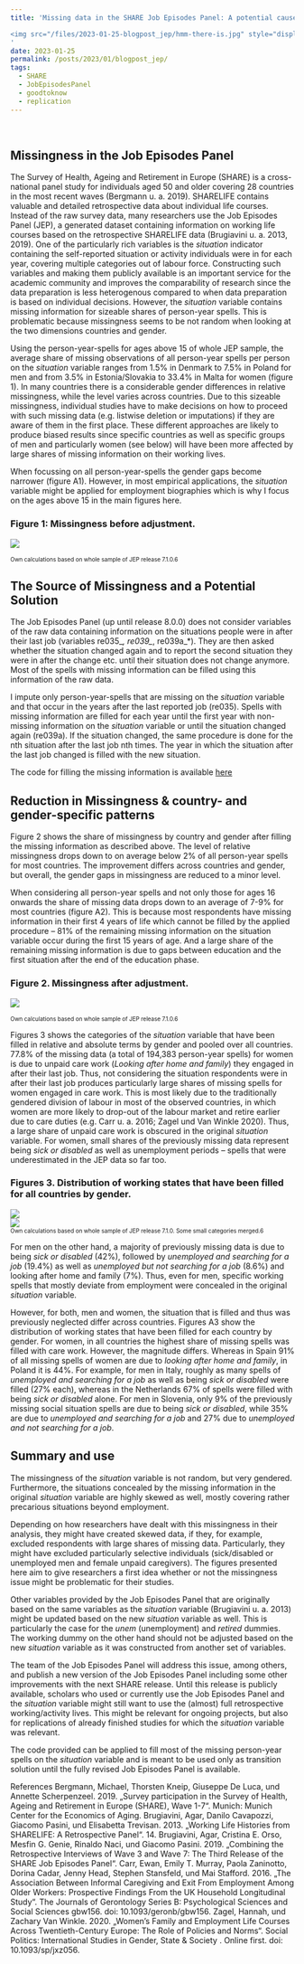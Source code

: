 ```yaml
---
title: 'Missing data in the SHARE Job Episodes Panel: A potential cause and solution

<img src="/files/2023-01-25-blogpost_jep/hmm-there-is.jpg" style="display: block; margin: auto; out.width = "20%"" />
'
date: 2023-01-25
permalink: /posts/2023/01/blogpost_jep/
tags:
  - SHARE
  - JobEpisodesPanel
  - goodtoknow
  - replication
---
```


<br />


## Missingness in the Job Episodes Panel


The Survey of Health, Ageing and Retirement in Europe (SHARE) is a cross-national panel study for individuals aged 50 and older covering 28 countries in the most recent waves (Bergmann u. a. 2019). SHARELIFE contains valuable and detailed retrospective data about individual life courses. Instead of the raw survey data, many researchers use the Job Episodes Panel (JEP), a generated dataset containing information on working life courses based on the retrospective SHARELIFE data (Brugiavini u. a. 2013, 2019). One of the particularly rich variables is the *situation* indicator containing the self-reported situation or activity individuals were in for each year, covering multiple categories out of labour force. Constructing such variables and making them publicly available is an important service for the academic community and improves the comparability of research since the data preparation is less heterogenous compared to when data preparation is based on individual decisions. However, the *situation* variable contains missing information for sizeable shares of person-year spells. This is problematic because missingness seems to be not random when looking at the two dimensions countries and gender.

Using the person-year-spells for ages above 15 of whole JEP sample, the average share of missing observations of all person-year spells per person on the *situation* variable ranges from 1.5% in Denmark to 7.5% in Poland for men and from 3.5% in Estonia/Slovakia to 33.4% in Malta for women (figure 1). In many countries there is a considerable gender differences in relative missingness, while the level varies across countries. Due to this sizeable missingness, individual studies have to make decisions on how to proceed with such missing data (e.g. listwise deletion or imputations) if they are aware of them in the first place. These different approaches are likely to produce biased results since specific countries as well as specific groups of men and particularly women (see below) will have been more affected by large shares of missing information on their working lives.

When focussing on all person-year-spells the gender gaps become narrower (figure A1). However, in most empirical applications, the *situation* variable might be applied for employment biographies which is why I focus on the ages above 15 in the main figures here.  


### Figure 1: Missingness before adjustment.

<img src="/files/2023-01-25-blogpost_jep/1missing-before-impu_genderXcountry_2r_rel_age16.png" style="display: block; margin: auto;" />

 <font size="1"> Own calculations based on whole sample of JEP release 7.1.0.6</font>


## The Source of Missingness and a Potential Solution

The Job Episodes Panel (up until release 8.0.0) does not consider variables of the raw data containing information on the situations people were in after their last job (variables re035_*, re039_*, re039a_*). They are then asked whether the situation changed again and to report the second situation they were in after the change etc. until their situation does not change anymore. Most of the spells with missing information can be filled using this information of the raw data.

I impute only person-year-spells that are missing on the *situation* variable and that occur in the years after the last reported job (re035). Spells with missing information are filled for each year until the first year with non-missing information on the *situation* variable or until the situation changed again (re039a). If the situation changed, the same procedure is done for the nth situation after the last job nth times. The year in which the situation after the last job changed is filled with the new situation. 

The code for filling the missing information is available [here](/files/2023-01-25-blogpost_jep/fill_missings_JEP_2301.do)

## Reduction in Missingness & country- and gender-specific patterns

Figure 2 shows the share of missingness by country and gender after filling the missing information as described above. The level of relative missingness drops down to on average below 2% of all person-year spells for most countries. The improvement differs across countries and gender, but overall, the gender gaps in missingness are reduced to a minor level. 

When considering all person-year spells and not only those for ages 16 onwards the share of missing data drops down to an average of 7-9% for most countries (figure A2). This is because most respondents have missing information in their first 4 years of life which cannot be filled by the applied procedure – 81% of the remaining missing information on the situation variable occur during the first 15 years of age. And a large share of the remaining missing information is due to gaps between education and the first situation after the end of the education phase.


### Figure 2. Missingness after adjustment.

<img src="/files/2023-01-25-blogpost_jep/2missing-after-impu_genderXcountry_2r_rel_age16.png" style="display: block; margin: auto;" />

 <font size="1"> Own calculations based on whole sample of JEP release 7.1.0.6</font>

 
Figures 3 shows the categories of the *situation* variable that have been filled in relative and absolute terms by gender and pooled over all countries. 77.8% of the missing data (a total of 194,383 person-year spells) for women is due to unpaid care work (*Looking after home and family*) they engaged in after their last job. Thus, not considering the situation respondents were in after their last job produces particularly large shares of missing spells for women engaged in care work. This is most likely due to the traditionally gendered division of labour in most of the observed countries, in which women are more likely to drop-out of the labour market and retire earlier due to care duties (e.g. Carr u. a. 2016; Zagel und Van Winkle 2020). Thus, a large share of unpaid care work is obscured in the original *situation* variable. For women, small shares of the previously missing data represent being *sick or disabled* as well as unemployment periods – spells that were underestimated in the JEP data so far too.


### Figures 3. Distribution of working states that have been filled for all countries by gender.

<img src="/files/2023-01-25-blogpost_jep/3_1_distribution_imputation-situation_gender.png" style="display: block; margin: auto;" />
<img src="/files/2023-01-25-blogpost_jep/3_2_distribution_imputation-situation_gender_freq.png" style="display: block; margin: auto;" />
<font size="1"> Own calculations based on whole sample of JEP release 7.1.0. Some small categories merged.6</font>


For men on the other hand, a majority of previously missing data is due to being *sick or disabled* (42%), followed by *unemployed and searching for a job* (19.4%) as well as *unemployed but not searching for a job* (8.6%) and looking after home and family (7%). Thus, even for men, specific working spells that mostly deviate from employment were concealed in the original *situation* variable. 

However, for both, men and women, the situation that is filled and thus was previously neglected differ across countries. Figures A3 show the distribution of working states that have been filled for each country by gender. For women, in all countries the highest share of missing spells was filled with care work. However, the magnitude differs. Whereas in Spain 91% of all missing spells of women are due to *looking after home and family*, in Poland it is 44%. For example, for men in Italy, roughly as many spells of *unemployed and searching for a job* as well as being *sick or disabled* were filled (27% each), whereas in the Netherlands 67% of spells were filled with being *sick or disabled* alone. For men in Slovenia, only 9% of the previously missing social situation spells are due to being *sick or disabled*, while 35% are due to *unemployed and searching for a job* and 27% due to *unemployed and not searching for a job*. 

## Summary and use

The missingness of the *situation* variable is not random, but very gendered. Furthermore, the situations concealed by the missing information in the original *situation* variable are highly skewed as well, mostly covering rather precarious situations beyond employment. 

Depending on how researchers have dealt with this missingness in their analysis, they might have created skewed data, if they, for example, excluded respondents with large shares of missing data. Particularly, they might have excluded particularly selective individuals (sick/disabled or unemployed men and female unpaid caregivers). The figures presented here aim to give researchers a first idea whether or not the missingness issue might be problematic for their studies.

Other variables provided by the Job Episodes Panel that are originally based on the same variables as the *situation* variable (Brugiavini u. a. 2013) might be updated based on the new *situation* variable as well. This is particularly the case for the *unem* (unemployment) and *retired* dummies. The working dummy on the other hand should not be adjusted based on the new *situation* variable as it was constructed from another set of variables.

The team of the Job Episodes Panel will address this issue, among others, and publish a new version of the Job Episodes Panel including some other improvements with the next SHARE release. Until this release is publicly available, scholars who used or currently use the Job Episodes Panel and the *situation* variable might still want to use the (almost) full retrospective working/activity lives. This might be relevant for ongoing projects, but also for replications of already finished studies for which the *situation* variable was relevant. 

The code provided can be applied to fill most of the missing person-year spells on the *situation* variable and is meant to be used only as transition solution until the fully revised Job Episodes Panel is available. 



References
Bergmann, Michael, Thorsten Kneip, Giuseppe De Luca, und Annette Scherpenzeel. 2019. „Survey participation in the Survey of Health, Ageing and Retirement in Europe (SHARE), Wave 1-7“. Munich: Munich Center for the Economics of Aging.
Brugiavini, Agar, Danilo Cavapozzi, Giacomo Pasini, und Elisabetta Trevisan. 2013. „Working Life Histories from SHARELIFE: A Retrospective Panel“. 14.
Brugiavini, Agar, Cristina E. Orso, Mesfin G. Genie, Rinaldo Naci, und Giacomo Pasini. 2019. „Combining the Retrospective Interviews of Wave 3 and Wave 7: The Third Release of the SHARE Job Episodes Panel“.
Carr, Ewan, Emily T. Murray, Paola Zaninotto, Dorina Cadar, Jenny Head, Stephen Stansfeld, und Mai Stafford. 2016. „The Association Between Informal Caregiving and Exit From Employment Among Older Workers: Prospective Findings From the UK Household Longitudinal Study“. The Journals of Gerontology Series B: Psychological Sciences and Social Sciences gbw156. doi: 10.1093/geronb/gbw156.
Zagel, Hannah, und Zachary Van Winkle. 2020. „Women’s Family and Employment Life Courses Across Twentieth-Century Europe: The Role of Policies and Norms“. Social Politics: International Studies in Gender, State & Society . Online first. doi: 10.1093/sp/jxz056.

